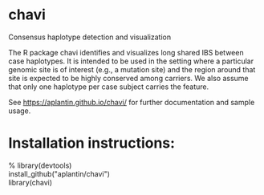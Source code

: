 # chavi
Consensus haplotype detection and visualization 

The R package chavi identifies and visualizes long shared IBS between case haplotypes. 
It is intended to be used in the setting where a particular genomic site is of interest 
(e.g., a mutation site) and the region around that site is expected to be highly conserved among carriers. 
We also assume that only one haplotype per case subject carries the feature. 

See https://aplantin.github.io/chavi/ for further documentation and sample usage. 

# Installation instructions: 

  % library(devtools)  <br/>
  install_github("aplantin/chavi")  <br/>
  library(chavi)  <br/>
